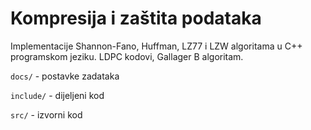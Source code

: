 # Kompresija i zaštita podataka

Implementacije Shannon-Fano, Huffman, LZ77 i LZW algoritama u C++ programskom jeziku. LDPC kodovi, Gallager B algoritam.

`docs/` - postavke zadataka

`include/` - dijeljeni kod

`src/` - izvorni kod
